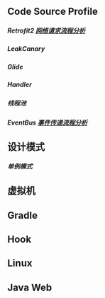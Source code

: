 ## Code Source Profile

##### Retrofit2 [网络请求流程分析](profile/Retrofit2.md)

##### LeakCanary

##### Glide

##### Handler

##### 线程池

##### EventBus [事件传递流程分析](profile/EventBus.md)

## 设计模式

##### 单例模式

## 虚拟机

## Gradle

## Hook

## Linux

## Java Web 